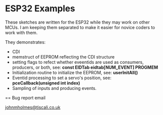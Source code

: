 # ESP32 Examples

These sketches are written for the ESP32 while they may work on other MCUs. I am keeping them separated to make it easier for novice coders to work with them.

They demonstrates: 
* CDI
* memstruct of EEPROM reflecting the CDI structure
* setting flags to refect whether eveentids are used as consumers, producers, or both, see: **const EIDTab eidtab[NUM_EVENT] PROGMEM**
* Initialization routine to initialize the EEPROM, see: **userInitAll()**
* Eventid processing to set a servo's position, see: **pceCallback(unsigned int index)**
* Sampling of inputs and producing events.

== Bug report email

johnmholmes@tiscali.co.uk
